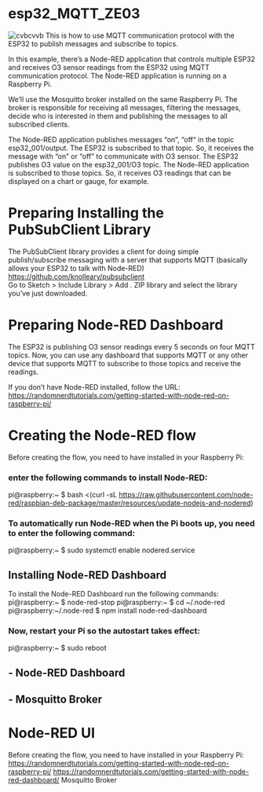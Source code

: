 # esp32_MQTT_ZE03
![cvbcvvb](https://user-images.githubusercontent.com/32832715/116376370-257e9b80-a84b-11eb-8fb2-a6792777a022.PNG)
This is how to use MQTT communication protocol with the ESP32 to publish messages and subscribe to topics.

In this example, there’s a Node-RED application that controls multiple ESP32 and receives O3 sensor readings from the ESP32 using MQTT communication protocol. The Node-RED application is running on a Raspberry Pi.

We’ll use the Mosquitto broker installed on the same Raspberry Pi. The broker is responsible for receiving all messages, filtering the messages, decide who is interested in them and publishing the messages to all subscribed clients.

The Node-RED application publishes messages “on”, “off“ in the topic esp32_001/output.
The ESP32 is subscribed to that topic. So, it receives the message with “on” or “off” to communicate with O3 sensor.
The ESP32 publishes O3 value on the esp32_001/O3 topic.
The Node-RED application is subscribed to those topics. So, it receives O3 readings that can be displayed on a chart or gauge, for example.

# Preparing Installing the PubSubClient Library
The PubSubClient library provides a client for doing simple publish/subscribe messaging with a server that supports MQTT (basically allows your ESP32 to talk with Node-RED)  
https://github.com/knolleary/pubsubclient  
Go to Sketch > Include Library > Add . ZIP library and select the library you’ve just downloaded.

# Preparing Node-RED Dashboard
The ESP32 is publishing O3 sensor readings every 5 seconds on four MQTT topics. Now, you can use any dashboard that supports MQTT or any other device that supports MQTT to subscribe to those topics and receive the readings.

If you don’t have Node-RED installed, follow the URL: https://randomnerdtutorials.com/getting-started-with-node-red-on-raspberry-pi/

# Creating the Node-RED flow
Before creating the flow, you need to have installed in your Raspberry Pi:

### enter the following commands to install Node-RED:
pi@raspberry:~ $ bash <(curl -sL https://raw.githubusercontent.com/node-red/raspbian-deb-package/master/resources/update-nodejs-and-nodered)   

### To automatically run Node-RED when the Pi boots up, you need to enter the following command:
pi@raspberry:~ $ sudo systemctl enable nodered.service  

## Installing Node-RED Dashboard
To install the Node-RED Dashboard run the following commands:  
pi@raspberry:~ $ node-red-stop
pi@raspberry:~ $ cd ~/.node-red
pi@raspberry:~/.node-red $ npm install node-red-dashboard

### Now, restart your Pi so the autostart takes effect:
pi@raspberry:~ $ sudo reboot  



## - Node-RED Dashboard
## - Mosquitto Broker

# Node-RED UI
Before creating the flow, you need to have installed in your Raspberry Pi:  
https://randomnerdtutorials.com/getting-started-with-node-red-on-raspberry-pi/
https://randomnerdtutorials.com/getting-started-with-node-red-dashboard/
Mosquitto Broker

